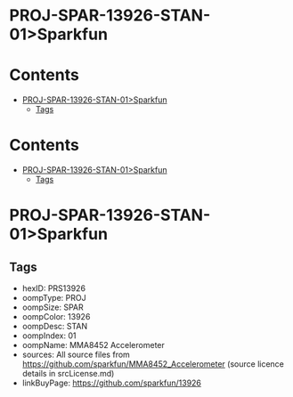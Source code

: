 
PROJ-SPAR-13926-STAN-01>Sparkfun
================================

Contents
========

* [PROJ-SPAR-13926-STAN-01>Sparkfun](#proj-spar-13926-stan-01sparkfun)
	* [Tags](#tags)

Contents
========

* [PROJ-SPAR-13926-STAN-01>Sparkfun](#proj-spar-13926-stan-01sparkfun)
	* [Tags](#tags)

# PROJ-SPAR-13926-STAN-01>Sparkfun

## Tags

- hexID: PRS13926
- oompType: PROJ
- oompSize: SPAR
- oompColor: 13926
- oompDesc: STAN
- oompIndex: 01
- oompName: MMA8452 Accelerometer
- sources: All source files from https://github.com/sparkfun/MMA8452_Accelerometer (source licence details in srcLicense.md)
- linkBuyPage: https://github.com/sparkfun/13926
